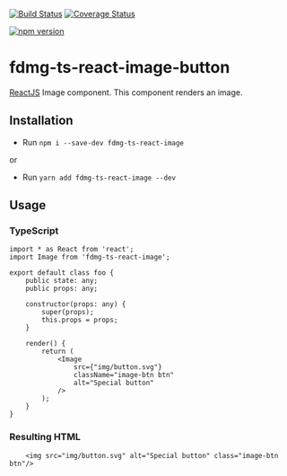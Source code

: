 [![Build Status](https://travis-ci.org/FDMediagroep/fdmg-ts-react-image.svg?branch=master)](https://travis-ci.org/FDMediagroep/fdmg-ts-react-image)
[![Coverage Status](https://coveralls.io/repos/github/FDMediagroep/fdmg-ts-react-image/badge.svg?branch=master)](https://coveralls.io/github/FDMediagroep/fdmg-ts-react-image?branch=master)

[![npm version](https://badge.fury.io/js/fdmg-ts-react-image.svg)](https://badge.fury.io/js/fdmg-ts-react-image)

# fdmg-ts-react-image-button
[ReactJS](https://reactjs.org/) Image component. This component renders an image.

## Installation
- Run `npm i --save-dev fdmg-ts-react-image`

or

- Run `yarn add fdmg-ts-react-image --dev`

## Usage
### TypeScript
```
import * as React from 'react';
import Image from 'fdmg-ts-react-image';

export default class foo {
    public state: any;
    public props: any;

    constructor(props: any) {
        super(props);
        this.props = props;
    }

    render() {
        return (
            <Image
                src={"img/button.svg"} 
                className="image-btn btn"
                alt="Special button"
            />
        );
    }
}
```

### Resulting HTML
```
    <img src="img/button.svg" alt="Special button" class="image-btn btn"/>
```
